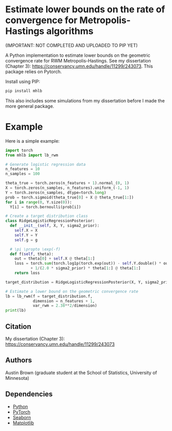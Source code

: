 # Estimate lower bounds on the rate of convergence for Metropolis-Hastings algorithms
(IMPORTANT: NOT COMPLETED AND UPLOADED TO PIP YET)

A Python implementation to estimate lower bounds on the geometric convergence rate for RWM Metropolis-Hastings. See my dissertation (Chapter 3):
https://conservancy.umn.edu/handle/11299/243073. This package relies on Pytorch. 

Install using PIP:

```bash
pip install mhlb
```

This also includes some simulations from my dissertation before I made the more general package. 

# Example

Here is a simple example:

```python
import torch
from mhlb import lb_rwm

# Generate logistic regression data
n_features = 10
n_samples = 100

theta_true = torch.zeros(n_features + 1).normal_(0, 1)
X = torch.zeros(n_samples, n_features).uniform_(-1, 1)  
Y = torch.zeros(n_samples, dtype=torch.long)
prob = torch.sigmoid(theta_true[0] + X @ theta_true[1:])
for i in range(0, Y.size(0)):
  Y[i] = torch.bernoulli(prob[i])

# Create a target distribution class
class RidgeLogisticRegressionPosterior:
  def __init__(self, X, Y, sigma2_prior):
    self.X = X
    self.Y = Y
    self.g = g

  # \pi \propto \exp(-f)
  def f(self, theta):
    out = theta[0] + self.X @ theta[1:]
    loss = torch.sum(torch.log1p(torch.exp(out)) - self.Y.double() * out ) \
           + 1/(2.0 * sigma2_prior) * theta[1:] @ theta[1:]
    return loss

target_distribution = RidgeLogisticRegressionPosterior(X, Y, sigma2_prior = 10)

# Estimate a lower bound on the geometric convergence rate
lb = lb_rwm(f = target_distribution.f, 
            dimension = n_features + 1, 
            var_rwm = 2.38**2/dimension)
print(lb)
```

## Citation

My dissertation (Chapter 3):
https://conservancy.umn.edu/handle/11299/243073

## Authors

Austin Brown (graduate student at the School of Statistics, University of Minnesota)

## Dependencies

* [Python](https://www.python.org)
* [PyTorch](http://pytorch.org/)
* [Seaborn](https://seaborn.pydata.org)
* [Matplotlib]([https://seaborn.pydata.org](https://matplotlib.org))
